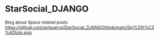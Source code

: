 # StarSocial_DJANGO
Blog about Space related posts
https://github.com/axlguerra/StarSocial_DJANGO/blob/main/Sin%20t%C3%ADtulo.png

